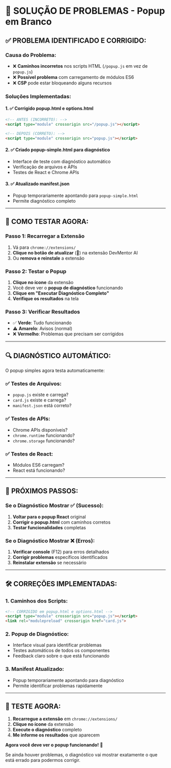 # 🔧 SOLUÇÃO DE PROBLEMAS - Popup em Branco

## ✅ **PROBLEMA IDENTIFICADO E CORRIGIDO:**

### **Causa do Problema:**
- ❌ **Caminhos incorretos** nos scripts HTML (`/popup.js` em vez de `popup.js`)
- ❌ **Possível problema** com carregamento de módulos ES6
- ❌ **CSP** pode estar bloqueando alguns recursos

### **Soluções Implementadas:**

#### **1. ✅ Corrigido popup.html e options.html**
```html
<!-- ANTES (INCORRETO): -->
<script type="module" crossorigin src="/popup.js"></script>

<!-- DEPOIS (CORRETO): -->
<script type="module" crossorigin src="popup.js"></script>
```

#### **2. ✅ Criado popup-simple.html para diagnóstico**
- Interface de teste com diagnóstico automático
- Verificação de arquivos e APIs
- Testes de React e Chrome APIs

#### **3. ✅ Atualizado manifest.json**
- Popup temporariamente apontando para `popup-simple.html`
- Permite diagnóstico completo

---

## 🚀 **COMO TESTAR AGORA:**

### **Passo 1: Recarregar a Extensão**
1. Vá para `chrome://extensions/`
2. **Clique no botão de atualizar** (🔄) na extensão DevMentor AI
3. Ou **remova e reinstale** a extensão

### **Passo 2: Testar o Popup**
1. **Clique no ícone** da extensão
2. Você deve ver o **popup de diagnóstico** funcionando
3. **Clique em "Executar Diagnóstico Completo"**
4. **Verifique os resultados** na tela

### **Passo 3: Verificar Resultados**
- ✅ **Verde**: Tudo funcionando
- ⚠️ **Amarelo**: Avisos (normal)
- ❌ **Vermelho**: Problemas que precisam ser corrigidos

---

## 🔍 **DIAGNÓSTICO AUTOMÁTICO:**

O popup simples agora testa automaticamente:

### **✅ Testes de Arquivos:**
- `popup.js` existe e carrega?
- `card.js` existe e carrega?
- `manifest.json` está correto?

### **✅ Testes de APIs:**
- Chrome APIs disponíveis?
- `chrome.runtime` funcionando?
- `chrome.storage` funcionando?

### **✅ Testes de React:**
- Módulos ES6 carregam?
- React está funcionando?

---

## 🎯 **PRÓXIMOS PASSOS:**

### **Se o Diagnóstico Mostrar ✅ (Sucesso):**
1. **Voltar para o popup React** original
2. **Corrigir o popup.html** com caminhos corretos
3. **Testar funcionalidades** completas

### **Se o Diagnóstico Mostrar ❌ (Erros):**
1. **Verificar console** (F12) para erros detalhados
2. **Corrigir problemas** específicos identificados
3. **Reinstalar extensão** se necessário

---

## 🛠️ **CORREÇÕES IMPLEMENTADAS:**

### **1. Caminhos dos Scripts:**
```html
<!-- CORRIGIDO em popup.html e options.html -->
<script type="module" crossorigin src="popup.js"></script>
<link rel="modulepreload" crossorigin href="card.js">
```

### **2. Popup de Diagnóstico:**
- Interface visual para identificar problemas
- Testes automáticos de todos os componentes
- Feedback claro sobre o que está funcionando

### **3. Manifest Atualizado:**
- Popup temporariamente apontando para diagnóstico
- Permite identificar problemas rapidamente

---

## 🎉 **TESTE AGORA:**

1. **Recarregue a extensão** em `chrome://extensions/`
2. **Clique no ícone** da extensão
3. **Execute o diagnóstico** completo
4. **Me informe os resultados** que aparecem

**Agora você deve ver o popup funcionando!** 🚀

Se ainda houver problemas, o diagnóstico vai mostrar exatamente o que está errado para podermos corrigir.
